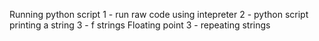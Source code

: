Running python script
1 - run raw code using intepreter
2 - python script printing a string
3 - f strings
Floating point 
3 - repeating strings
